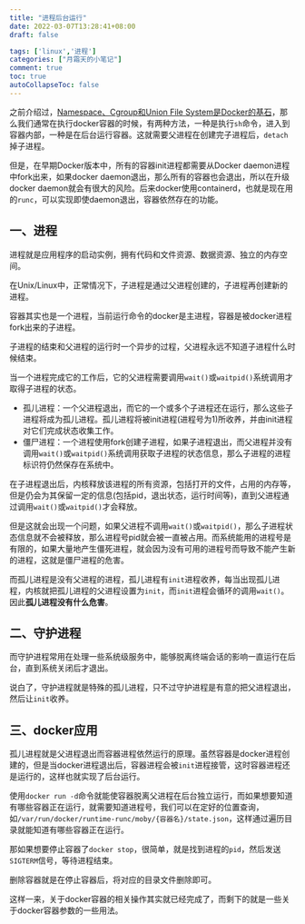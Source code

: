 ```yaml
---
title: "进程后台运行"
date: 2022-03-07T13:28:41+08:00
draft: false

tags: ['linux','进程']
categories: ["月霜天的小笔记"]
comment: true
toc: true
autoCollapseToc: false
---
```


之前介绍过，[Namespace、Cgroup和Union File System是Docker的基石](https://www.toutiao.com/i7046735677622518285/)，那么我们通常在执行docker容器的时候，有两种方法，一种是执行`sh`命令，进入到容器内部，一种是在后台运行容器。这就需要父进程在创建完子进程后，`detach`掉子进程。

但是，在早期Docker版本中，所有的容器init进程都需要从Docker daemon进程中fork出来，如果docker daemon退出，那么所有的容器也会退出，所以在升级docker daemon就会有很大的风险。后来docker使用containerd，也就是现在用的`runc`，可以实现即使daemon退出，容器依然存在的功能。

## 一、进程

进程就是应用程序的启动实例，拥有代码和文件资源、数据资源、独立的内存空间。

在Unix/Linux中，正常情况下，子进程是通过父进程创建的，子进程再创建新的进程。

容器其实也是一个进程，当前运行命令的docker是主进程，容器是被docker进程fork出来的子进程。

子进程的结束和父进程的运行时一个异步的过程，父进程永远不知道子进程什么时候结束。

当一个进程完成它的工作后，它的父进程需要调用`wait()`或`waitpid()`系统调用才取得子进程的状态。

- 孤儿进程：一个父进程退出，而它的一个或多个子进程还在运行，那么这些子进程将成为孤儿进程。孤儿进程将被init进程(进程号为1)所收养，并由init进程对它们完成状态收集工作。
- 僵尸进程：一个进程使用fork创建子进程，如果子进程退出，而父进程并没有调用`wait()`或`waitpid()`系统调用获取子进程的状态信息，那么子进程的进程标识符仍然保存在系统中。

在子进程退出后，内核释放该进程的所有资源，包括打开的文件，占用的内存等，但是仍会为其保留一定的信息(包括pid，退出状态，运行时间等)，直到父进程通过调用`wait()`或`waitpid()`才会释放。

但是这就会出现一个问题，如果父进程不调用`wait()`或`waitpid()`，那么子进程状态信息就不会被释放，那么进程号pid就会被一直被占用。而系统能用的进程号是有限的，如果大量地产生僵死进程，就会因为没有可用的进程号而导致不能产生新的进程，这就是僵尸进程的危害。

而孤儿进程是没有父进程的进程，孤儿进程有`init`进程收养，每当出现孤儿进程，内核就把孤儿进程的父进程设置为`init`，而`init`进程会循环的调用`wait()`。因此**孤儿进程没有什么危害**。

## 二、守护进程

而守护进程常用在处理一些系统级服务中，能够脱离终端会话的影响一直运行在后台，直到系统关闭后才退出。

说白了，守护进程就是特殊的孤儿进程，只不过守护进程是有意的把父进程退出，然后让`init`收养。

## 三、docker应用

孤儿进程就是父进程退出而容器进程依然运行的原理。虽然容器是docker进程创建的，但是当docker进程退出后，容器进程会被`init`进程接管，这时容器进程还是运行的，这样也就实现了后台运行。

使用`docker run -d`命令就能使容器脱离父进程在后台独立运行，而如果想要知道有哪些容器正在运行，就需要知道进程号，我们可以在定好的位置查询，如`/var/run/docker/runtime-runc/moby/{容器名}/state.json`，这样通过遍历目录就能知道有哪些容器正在运行。

那如果想要停止容器了`docker stop`，很简单，就是找到进程的`pid`，然后发送`SIGTERM`信号，等待进程结束。

删除容器就是在停止容器后，将对应的目录文件删除即可。

这样一来，关于docker容器的相关操作其实就已经完成了，而剩下的就是一些关于docker容器参数的一些用法。
